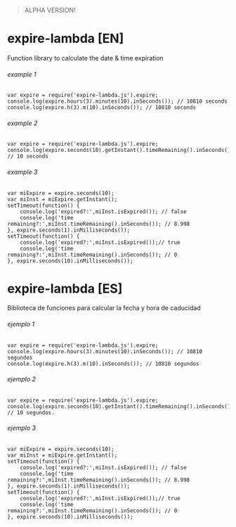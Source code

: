 > ALPHA VERSION!


expire-lambda [EN]
=============

Function library to calculate the date &amp; time expiration 

###### example 1

    var expire = require('expire-lambda.js').expire;
    console.log(expire.hours(3).minutes(10).inSeconds()); // 10810 seconds
    console.log(expire.h(3).m(10).inSeconds()); // 10810 seconds

###### example 2

    var expire = require('expire-lambda.js').expire;
    console.log(expire.seconds(10).getInstant().timeRemaining().inSeconds()); // 10 seconds

###### example 3

    var miExpire = expire.seconds(10);
    var miInst = miExpire.getInstant();
    setTimeout(function() {  
        console.log('expired?:',miInst.isExpired()); // false
        console.log('time remaining?:',miInst.timeRemaining().inSeconds()); // 8.998
    }, expire.seconds(1).inMilliseconds());
    setTimeout(function() {
        console.log('expired?:',miInst.isExpired());// true
        console.log('time remaining?:',miInst.timeRemaining().inSeconds()); // 0
    }, expire.seconds(10).inMilliseconds());

expire-lambda [ES]
=============

Biblioteca de funciones para calcular la fecha y hora de caducidad

###### ejemplo 1

    var expire = require('expire-lambda.js').expire;
    console.log(expire.hours(3).minutes(10).inSeconds()); // 10810 segundos
    console.log(expire.h(3).m(10).inSeconds()); // 10810 segundos

###### ejemplo 2

    var expire = require('expire-lambda.js').expire;
    console.log(expire.seconds(10).getInstant().timeRemaining().inSeconds()); // 10 segundos.

###### ejemplo 3

    var miExpire = expire.seconds(10);
    var miInst = miExpire.getInstant();
    setTimeout(function() {  
        console.log('expired?:',miInst.isExpired()); // false
        console.log('time remaining?:',miInst.timeRemaining().inSeconds()); // 8.998
    }, expire.seconds(1).inMilliseconds());
    setTimeout(function() {
        console.log('expired?:',miInst.isExpired());// true
        console.log('time remaining?:',miInst.timeRemaining().inSeconds()); // 0
    }, expire.seconds(10).inMilliseconds());
